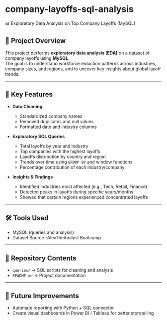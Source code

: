 # company-layoffs-sql-analysis

📊 Exploratory Data Analysis on Top Company Layoffs (MySQL)

## 📌 Project Overview  
This project performs **exploratory data analysis (EDA)** on a dataset of company layoffs using **MySQL**.  
The goal is to understand workforce reduction patterns across industries, company sizes, and regions, and to uncover key insights about global layoff trends.  

---

## 🔑 Key Features  
- **Data Cleaning**  
  - Standardized company names  
  - Removed duplicates and null values  
  - Formatted date and industry columns  

- **Exploratory SQL Queries**  
  - Total layoffs by year and industry  
  - Top companies with the highest layoffs  
  - Layoffs distribution by country and region  
  - Trends over time using `GROUP BY` and window functions  
  - Percentage contribution of each industry/company  

- **Insights & Findings**  
  - Identified industries most affected (e.g., Tech, Retail, Finance)  
  - Detected peaks in layoffs during specific years/months  
  - Showed that certain regions experienced concentrated layoffs  

---

## 🛠️ Tools Used  
- MySQL (queries and analysis)  
- Dataset Source -AlexTheAnalyst Bootcamp

---

## 📂 Repository Contents  
- `queries/` → SQL scripts for cleaning and analysis  
- `README.md` → Project documentation  

---

## 🚀 Future Improvements  
- Automate reporting with Python + SQL connector  
- Create visual dashboards in Power BI / Tableau for better storytelling 

